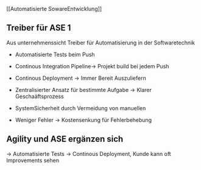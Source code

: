 [[Automatisierte SowareEntwicklung]]

## Treiber für ASE 1

Aus unternehmenssicht Treiber für Automatisierung in der Softwaretechnik
- Automatisierte Tests beim Push
- Continous Integration Pipeline-> Projekt build bei jedem Push 
- Continous Deployment -> Immer Bereit Auszuliefern 

- Zentralisierter Ansatz für bestimmte Aufgabe  -> Klarer Geschaäftsprozess 

- SystemSicherheit durch Vermeidung von manuellen 

- Weniger Fehler -> Kostensenkung für Fehlerbehebung 




## Agility und ASE ergänzen sich 
-> Automatisierte Tests 
-> Continous Deployment, Kunde kann oft Improvements sehen 



